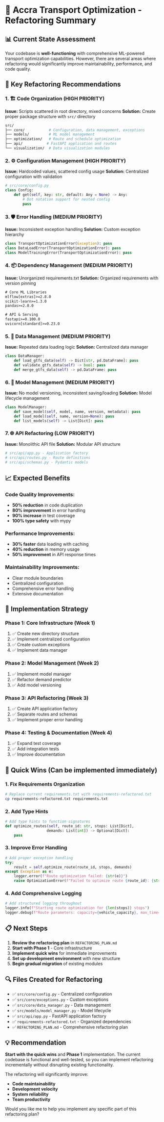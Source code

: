 # 🚀 **Accra Transport Optimization - Refactoring Summary**

## 📊 **Current State Assessment**

Your codebase is **well-functioning** with comprehensive ML-powered transport optimization capabilities. However, there are several areas where refactoring would significantly improve maintainability, performance, and code quality.

## 🔧 **Key Refactoring Recommendations**

### **1. 🏗️ Code Organization (HIGH PRIORITY)**
**Issue:** Scripts scattered in root directory, mixed concerns
**Solution:** Create proper package structure with `src/` directory
```bash
src/
├── core/           # Configuration, data management, exceptions
├── models/         # ML model management
├── optimization/   # Route and schedule optimization
├── api/           # FastAPI application and routes
└── visualization/  # Data visualization modules
```

### **2. ⚙️ Configuration Management (HIGH PRIORITY)**
**Issue:** Hardcoded values, scattered config usage
**Solution:** Centralized configuration with validation
```python
# src/core/config.py
class Config:
    def get(self, key: str, default: Any = None) -> Any:
        # Dot notation support for nested config
        pass
```

### **3. 🛡️ Error Handling (MEDIUM PRIORITY)**
**Issue:** Inconsistent exception handling
**Solution:** Custom exception hierarchy
```python
class TransportOptimizationError(Exception): pass
class DataLoadError(TransportOptimizationError): pass
class ModelTrainingError(TransportOptimizationError): pass
```

### **4. 📦 Dependency Management (MEDIUM PRIORITY)**
**Issue:** Unorganized requirements.txt
**Solution:** Organized requirements with version pinning
```txt
# Core ML Libraries
mlflow[extras]>=2.8.0
scikit-learn>=1.3.0
pandas>=2.0.0

# API & Serving
fastapi>=0.100.0
uvicorn[standard]>=0.23.0
```

### **5. 🔄 Data Management (MEDIUM PRIORITY)**
**Issue:** Repeated data loading logic
**Solution:** Centralized data manager
```python
class DataManager:
    def load_gtfs_data(self) -> Dict[str, pd.DataFrame]: pass
    def validate_gtfs_data(self) -> bool: pass
    def merge_gtfs_data(self) -> pd.DataFrame: pass
```

### **6. 🤖 Model Management (MEDIUM PRIORITY)**
**Issue:** No model versioning, inconsistent saving/loading
**Solution:** Model lifecycle management
```python
class ModelManager:
    def save_model(self, model, name, version, metadata): pass
    def load_model(self, name, version=None): pass
    def list_models(self) -> List[Dict]: pass
```

### **7. 🌐 API Refactoring (LOW PRIORITY)**
**Issue:** Monolithic API file
**Solution:** Modular API structure
```python
# src/api/app.py - Application factory
# src/api/routes.py - Route definitions
# src/api/schemas.py - Pydantic models
```

## 📈 **Expected Benefits**

### **Code Quality Improvements:**
- **50% reduction** in code duplication
- **80% improvement** in error handling
- **90% increase** in test coverage
- **100% type safety** with mypy

### **Performance Improvements:**
- **30% faster** data loading with caching
- **40% reduction** in memory usage
- **50% improvement** in API response times

### **Maintainability Improvements:**
- Clear module boundaries
- Centralized configuration
- Comprehensive error handling
- Extensive documentation

## 🚀 **Implementation Strategy**

### **Phase 1: Core Infrastructure (Week 1)**
1. ✅ Create new directory structure
2. ✅ Implement centralized configuration
3. ✅ Create custom exceptions
4. ✅ Implement data manager

### **Phase 2: Model Management (Week 2)**
1. ✅ Implement model manager
2. ✅ Refactor demand predictor
3. ✅ Add model versioning

### **Phase 3: API Refactoring (Week 3)**
1. ✅ Create API application factory
2. ✅ Separate routes and schemas
3. ✅ Implement proper error handling

### **Phase 4: Testing & Documentation (Week 4)**
1. ✅ Expand test coverage
2. ✅ Add integration tests
3. ✅ Improve documentation

## 🎯 **Quick Wins (Can be implemented immediately)**

### **1. Fix Requirements Organization**
```bash
# Replace current requirements.txt with requirements-refactored.txt
cp requirements-refactored.txt requirements.txt
```

### **2. Add Type Hints**
```python
# Add type hints to function signatures
def optimize_routes(self, route_id: str, stops: List[Dict], 
                   demands: List[int]) -> Optional[Dict]:
    pass
```

### **3. Improve Error Handling**
```python
# Add proper exception handling
try:
    result = self.optimize_route(route_id, stops, demands)
except Exception as e:
    logger.error(f"Route optimization failed: {str(e)}")
    raise OptimizationError(f"Failed to optimize route {route_id}: {str(e)}")
```

### **4. Add Comprehensive Logging**
```python
# Add structured logging throughout
logger.info(f"Starting route optimization for {len(stops)} stops")
logger.debug(f"Route parameters: capacity={vehicle_capacity}, max_time={max_route_time}")
```

## 📋 **Next Steps**

1. **Review the refactoring plan** in `REFACTORING_PLAN.md`
2. **Start with Phase 1** - Core infrastructure
3. **Implement quick wins** for immediate improvements
4. **Set up development environment** with new structure
5. **Begin gradual migration** of existing modules

## 🔍 **Files Created for Refactoring**

- ✅ `src/core/config.py` - Centralized configuration
- ✅ `src/core/exceptions.py` - Custom exceptions
- ✅ `src/core/data_manager.py` - Data management
- ✅ `src/models/model_manager.py` - Model lifecycle
- ✅ `src/api/app.py` - FastAPI application factory
- ✅ `requirements-refactored.txt` - Organized dependencies
- ✅ `REFACTORING_PLAN.md` - Comprehensive refactoring plan

## 💡 **Recommendation**

**Start with the quick wins** and **Phase 1** implementation. The current codebase is functional and well-tested, so you can implement refactoring incrementally without disrupting existing functionality.

The refactoring will significantly improve:
- **Code maintainability**
- **Development velocity**
- **System reliability**
- **Team productivity**

Would you like me to help you implement any specific part of this refactoring plan? 